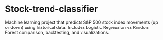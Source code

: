 # Stock-trend-classifier
Machine learning project that predicts S&amp;P 500 stock index movements (up or down) using historical data. Includes Logistic Regression vs Random Forest comparison, backtesting, and visualizations.
